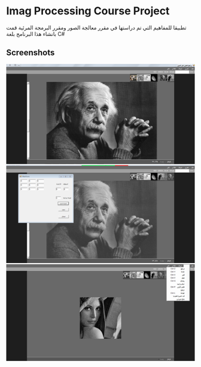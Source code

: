 # Imag Processing Course Project

تطبيقا للمفاهيم التي تم دراستها في مقرر معالجة الصور ومقرر البرمجة المرئية  قمت بانشاء  هذا البرنامج بلغة 
 C# 

 ## Screenshots
 
 <img src="https://github.com/EshaqQasem/image-processing-course-project/blob/main/screenshots/screenshot1.PNG">
 <img src="https://github.com/EshaqQasem/image-processing-course-project/blob/main/screenshots/screenshot2.PNG">
 <img src="https://github.com/EshaqQasem/image-processing-course-project/blob/main/screenshots/screenshot3.PNG">